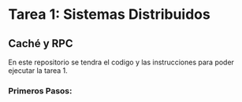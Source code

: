 # Tarea 1: Sistemas Distribuidos
## Caché y RPC
En este repositorio se tendra el codigo y las instrucciones para poder ejecutar la tarea 1.
### Primeros Pasos:

```

```

